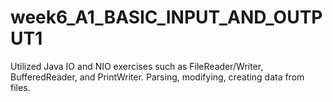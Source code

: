 # week6_A1_BASIC_INPUT_AND_OUTPUT1
Utilized Java IO and NIO exercises such as FileReader/Writer, BufferedReader, and PrintWriter.
Parsing, modifying, creating data from files.
